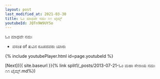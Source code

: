```yaml
---
layout: post
last_modified_at: 2021-03-30
title: ಓಂ ಮಾಧವೇ ನಮಃ ೧೧ ಟೈಮ್ಸ್
youtubeId: JQTn9W9UY5o
---
```

 
 
 ಓಂ ಮಾಧವೇ ನಮಃ  
 
 -  ವಸಂತ of ತುವಿನ ರೂಪದವರು ಯಾರು 
 
  
 
  
 
 
 
 
 
 


{% include youtubePlayer.html id=page.youtubeId %}
 
[Next]({{ site.baseurl }}{% link  split1/_posts/2013-07-21-ಓಂ ಮಹಾ ಸೇನಾಯ ನಮಃ ೧೧ ಟೈಮ್ಸ್.md%})
 
